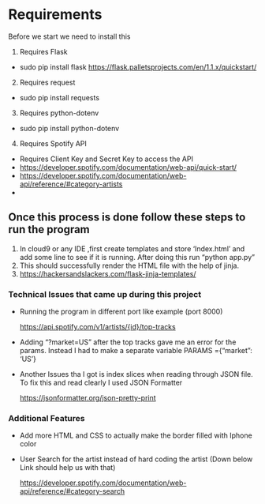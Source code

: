 # Requirements

Before we start we need to install this

1. Requires Flask
*	sudo pip install flask
    https://flask.palletsprojects.com/en/1.1.x/quickstart/
2. Requires request
* sudo pip install requests

3. Requires python-dotenv
*  sudo pip install python-dotenv

4. Requires Spotify API
*	Requires Client Key and Secret Key to access the API
*	https://developer.spotify.com/documentation/web-api/quick-start/
*	https://developer.spotify.com/documentation/web-api/reference/#category-artists
*	

## Once this process is done follow these steps to run the program
1. In cloud9 or any IDE ,first create templates and store ‘Index.html’ and add some line to see if it is running. After doing this run “python app.py”
2. This should successfully render the HTML file with the help of jinja.
3. https://hackersandslackers.com/flask-jinja-templates/


### Technical Issues that came up during this project
* Running the program in different port like example (port 8000)
    
    https://api.spotify.com/v1/artists/{id}/top-tracks
* Adding  “?market=US” after the top tracks gave me an error for the params. Instead I had to make a separate variable PARAMS ={“market”: ‘US’}
* Another Issues tha I got is index slices when reading through JSON file. To fix this and read clearly I used JSON Formatter

    https://jsonformatter.org/json-pretty-print


### Additional Features
* Add more HTML and CSS to actually make the border filled with Iphone color
* User Search for the artist instead of hard coding the artist (Down below Link should help us with that)
    
    https://developer.spotify.com/documentation/web-api/reference/#category-search
